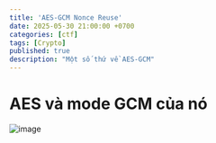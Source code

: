 ```yaml
---
title: 'AES-GCM Nonce Reuse'
date: 2025-05-30 21:00:00 +0700
categories: [ctf]
tags: [Crypto]     
published: true
description: "Một số thứ về AES-GCM"
---
```


# AES và mode GCM của nó

![image](https://github.com/user-attachments/assets/9837fa79-e1f6-4c91-96fe-d9dc0cf958c1)

